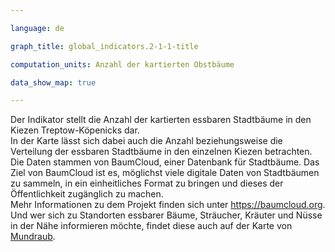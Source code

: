 ```yaml
---

language: de   

graph_title: global_indicators.2-1-1-title

computation_units: Anzahl der kartierten Obstbäume

data_show_map: true

---
```


Der Indikator stellt die Anzahl der kartierten essbaren Stadtbäume in den Kiezen Treptow-Köpenicks dar. <br> In der Karte lässt sich dabei auch die Anzahl beziehungsweise die Verteilung der essbaren Stadtbäume in den einzelnen Kiezen betrachten. <br>
Die Daten stammen von BaumCloud, einer Datenbank für Stadtbäume. Das Ziel von BaumCloud ist es, möglichst viele digitale Daten von Stadtbäumen zu sammeln, in ein einheitliches Format zu bringen und dieses der Öffentlichkeit zugänglich zu machen. <br> Mehr Informationen zu dem Projekt finden sich unter <a href="https://baumcloud.org/#/">https://baumcloud.org</a>.<br>
Und wer sich zu Standorten essbarer Bäume, Sträucher, Kräuter und Nüsse in der Nähe informieren möchte, findet diese auch auf der Karte von [Mundraub](https://mundraub.org/map).
